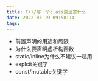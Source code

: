 ```yaml
---
title: C++/写一个class要注意什么
date: 2022-03-19 09:58:14
tags:
---
```


* 前置声明的用途和局限
* 为什么要声明虚析构函数
* static/inline为什么不建议一起用
* explcit关键字
* const/mutable关键字